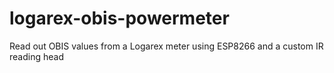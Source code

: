 # logarex-obis-powermeter
Read out OBIS values from a Logarex meter using ESP8266 and a custom IR reading head
